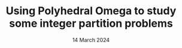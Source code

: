 ---
layout: post
date: 14 March 2024 
title: Using Polyhedral Omega to study some integer partition problems
venue: International Conference on Modular Forms and q-Series (Koln, Germany)
invited: true
---